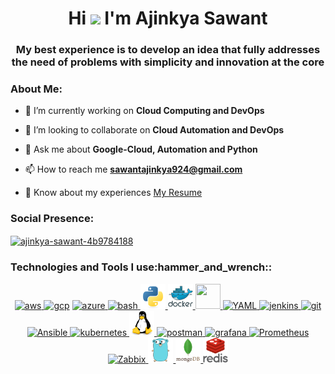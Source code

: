 <h1 align="center">Hi <img src="https://user-images.githubusercontent.com/42378118/110234147-e3259600-7f4e-11eb-95be-0c4047144dea.gif" width="30"> I'm Ajinkya Sawant</h1>
<h3 align="center">My best experience is to develop an idea that fully addresses the need of problems with simplicity and innovation at the core</h3>

<h3 align="left">About Me:</h3>

- 🔭 I’m currently working on **Cloud Computing and DevOps**

- 👯 I’m looking to collaborate on **Cloud Automation and DevOps**

- 💬 Ask me about **Google-Cloud, Automation and Python**

- 📫 How to reach me **sawantajinkya924@gmail.com**

- 📄 Know about my experiences [My Resume](https://ajinkyasawant12.github.io/ajinkyasawant12/assets/Ajinkya_Sawant_Resume_V16.pdf)


<h3 align="left">Social Presence:</h3>
<p align="left">
    <a href="https://linkedin.com/in/ajinkya-sawant-4b9784188" target="blank"><img align="center" src="https://raw.githubusercontent.com/rahuldkjain/github-profile-readme-generator/master/src/images/icons/Social/linked-in-alt.svg" alt="ajinkya-sawant-4b9784188" height="30" width="40" /></a>
</p>


<h3 align="left">Technologies and Tools I use:hammer_and_wrench::</h3>
<p align="center"> 
    <a href="https://aws.amazon.com" target="_blank"> <img src="https://github.com/ajinkyasawant12/ajinkyasawant12/blob/master/assets/skill_assets/AWS-Logo.svg" alt="aws" width="40" height="40"/> </a> 
    <a href="https://cloud.google.com" target="_blank"> <img src="https://www.vectorlogo.zone/logos/google_cloud/google_cloud-icon.svg" alt="gcp" width="40" height="40"/></a> 
    <a href="https://azure.microsoft.com/en-in/" target="_blank"> <img src="https://www.vectorlogo.zone/logos/microsoft_azure/microsoft_azure-icon.svg" alt="azure" width="40" height="40"/> </a> 
    <a href="https://www.gnu.org/software/bash/" target="_blank"> <img src="https://api.iconify.design/logos:bash-icon.svg" alt="bash" width="40" height="40"/> </a>   
    <a href="https://www.python.org" target="_blank"> <img src="https://raw.githubusercontent.com/devicons/devicon/master/icons/python/python-original.svg" alt="python" width="40" height="40"/> </a>
    <a href="https://www.docker.com/" target="_blank"> <img src="https://raw.githubusercontent.com/devicons/devicon/master/icons/docker/docker-original-wordmark.svg" alt="docker" width="40" height="40"/> </a>
    <a href="https://www.terraform.io/" target="_blank"> <img src="https://github.com/ajinkyasawant12/ajinkyasawant12/blob/master/assets/skill_assets/Terraform.svg" alt="" width="40" height="40"/> </a>
    <a href="https://yaml.org/" target="_blank"> <img src="https://github.com/ajinkyasawant12/ajinkyasawant12/blob/master/assets/skill_assets/YAML.jpg" alt="YAML" width="40" height="40"/> </a>
    <a href="https://www.jenkins.io" target="_blank"> <img src="https://www.vectorlogo.zone/logos/jenkins/jenkins-icon.svg" alt="jenkins" width="40" height="40"/> </a>
    <a href="https://git-scm.com/" target="_blank"> <img src="https://www.vectorlogo.zone/logos/git-scm/git-scm-icon.svg" alt="git" width="40" height="40"/> </a>  
    <a href="https://www.ansible.com/" target="_blank"> <img src="https://github.com/ajinkyasawant12/ajinkyasawant12/blob/master/assets/skill_assets/ansiblelogo.png" alt="Ansible" width="40" height="40"/> </a>
    <a href="https://kubernetes.io" target="_blank"> <img src="https://www.vectorlogo.zone/logos/kubernetes/kubernetes-icon.svg" alt="kubernetes" width="40" height="40"/> </a> 
    <a href="https://www.linux.org/" target="_blank"> <img src="https://raw.githubusercontent.com/devicons/devicon/master/icons/linux/linux-original.svg" alt="linux" width="40" height="40"/> </a>  
    <a href="https://postman.com" target="_blank"> <img src="https://www.vectorlogo.zone/logos/getpostman/getpostman-icon.svg" alt="postman" width="40" height="40"/> </a>
    <a href="https://grafana.com" target="_blank"> <img src="https://www.vectorlogo.zone/logos/grafana/grafana-icon.svg" alt="grafana" width="40" height="40"/> </a>  
    <a href="https://prometheus.io/" target="_blank"> <img src="https://github.com/ajinkyasawant12/ajinkyasawant12/blob/master/assets/skill_assets/prometheus.png" alt="Prometheus " width="40" height="40"/> </a>
    <a href="https://www.zabbix.com/" target="_blank"> <img src="https://github.com/ajinkyasawant12/ajinkyasawant12/blob/master/assets/skill_assets/zabbix_logo.png" alt="Zabbix" width="40" height="40"/> </a>
    <a href="https://golang.org" target="_blank" rel="noreferrer"> <img src="https://raw.githubusercontent.com/devicons/devicon/master/icons/go/go-original.svg" alt="go" width="40" height="40"/> </a>    
    <a href="https://www.mongodb.com/" target="_blank" rel="noreferrer"> <img src="https://raw.githubusercontent.com/devicons/devicon/master/icons/mongodb/mongodb-original-wordmark.svg" alt="mongodb" width="40" height="40"/> </a> 
    <a href="https://redis.io" target="_blank" rel="noreferrer"> <img src="https://raw.githubusercontent.com/devicons/devicon/master/icons/redis/redis-original-wordmark.svg" alt="redis" width="40" height="40"/> </a> 
 </p>
